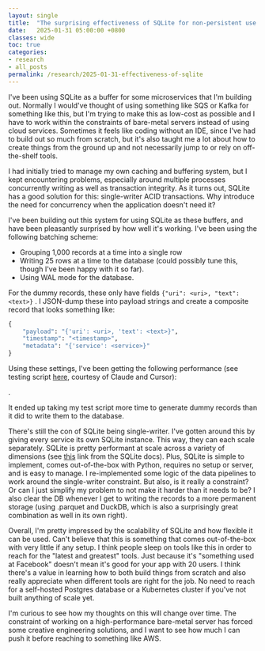 ```yaml
---
layout: single
title:  "The surprising effectiveness of SQLite for non-persistent use cases."
date:   2025-01-31 05:00:00 +0800
classes: wide
toc: true
categories:
- research
- all_posts
permalink: /research/2025-01-31-effectiveness-of-sqlite
---
```


I've been using SQLite as a buffer for some microservices that I'm building out. Normally I would've thought of using something like SQS or Kafka for something like this, but I'm trying to make this as low-cost as possible and I have to work within the constraints of bare-metal servers instead of using cloud services. Sometimes it feels like coding without an IDE, since I've had to build out so much from scratch, but it's also taught me a lot about how to create things from the ground up and not necessarily jump to or rely on off-the-shelf tools.

I had initially tried to manage my own caching and buffering system, but I kept encountering problems, especially around multiple processes concurrently writing as well as transaction integrity. As it turns out, SQLite has a good solution for this: single-writer ACID transactions. Why introduce the need for concurrency when the application doesn't need it?

I've been building out this system for using SQLite as these buffers, and have been pleasantly surprised by how well it's working. I've been using the following batching scheme:

- Grouping 1,000 records at a time into a single row
- Writing 25 rows at a time to the database (could possibly tune this, though I've been happy with it so far).
- Using WAL mode for the database.

For the dummy records, these only have fields `{"uri": <uri>, "text": <text>}` . I JSON-dump these into payload strings and create a composite record that looks something like:

```python
{
    "payload": "{'uri': <uri>, 'text': <text>}",
    "timestamp": "<timestamp>",
    "metadata": "{'service': <service>}"
}
```

Using these settings, I've been getting the following performance (see testing script [here](https://github.com/METResearchGroup/bluesky-research/blob/main/lib/db/tests/queue_load_testing.py), courtesy of Claude and Cursor):

.

It ended up taking my test script more time to generate dummy records than it did to write them to the database.

There's still the con of SQLite being single-writer. I've gotten around this by giving every service its own SQLite instance. This way, they can each scale separately. SQLite is pretty performant at scale across a variety of dimensions (see [this](https://www.sqlite.org/limits.html) link from the SQLite docs). Plus, SQLite is simple to implement, comes out-of-the-box with Python, requires no setup or server, and is easy to manage. I re-implemented some logic of the data pipelines to work around the single-writer constraint. But also, is it really a constraint? Or can I just simplify my problem to not make it harder than it needs to be? I also clear the DB whenever I get to writing the records to a more permanent storage (using .parquet and DuckDB, which is also a surprisingly great combination as well in its own right).

Overall, I'm pretty impressed by the scalability of SQLite and how flexible it can be used. Can't believe that this is something that comes out-of-the-box with very little if any setup. I think people sleep on tools like this in order to reach for the "latest and greatest" tools. Just because it's "something used at Facebook" doesn't mean it's good for your app with 20 users. I think there's a value in learning how to both build things from scratch and also really appreciate when different tools are right for the job. No need to reach for a self-hosted Postgres database or a Kubernetes cluster if you've not built anything of scale yet.

I'm curious to see how my thoughts on this will change over time. The constraint of working on a high-performance bare-metal server has forced some creative engineering solutions, and I want to see how much I can push it before reaching to something like AWS.
